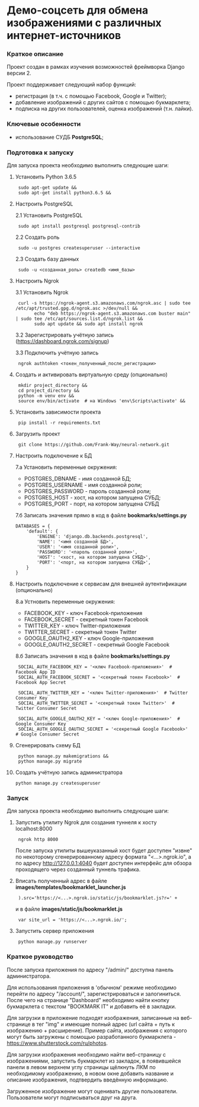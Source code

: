 # Демо-соцсеть для обмена изображениями с различных интернет-источников

### Краткое описание

Проект создан в рамках изучения возможностей фреймворка Django версии 2. 

Проект поддерживает следующий набор функций:

- регистрация (в т.ч. с помощью Facebook, Google и Twitter);
- добавление изображений с других сайтов с помощью букмарклета;
- подписка на других пользователей, оценка изображений (т.н. лайки).

### Ключевые особенности

- использование СУДБ **PostgreSQL**;

### Подготовка к запуску

Для запуска проекта необходимо выполнить следующие шаги:

1. Установить Python 3.6.5

        sudo apt-get update &&
        sudo apt-get install python3.6.5 &&

2. Настроить PostgreSQL

    2.1 Установить PostgreSQL

        sudo apt install postgresql postgresql-contrib

    2.2 Создать роль
        
        sudo -u postgres createsuperuser --interactive

    2.3 Создать базу данных

        sudo -u <созданная_роль> createdb <имя_базы>

3. Настроить Ngrok

    3.1 Установить Ngrok

        curl -s https://ngrok-agent.s3.amazonaws.com/ngrok.asc | sudo tee /etc/apt/trusted.gpg.d/ngrok.asc >/dev/null &&
              echo "deb https://ngrok-agent.s3.amazonaws.com buster main" | sudo tee /etc/apt/sources.list.d/ngrok.list &&
              sudo apt update && sudo apt install ngrok

    3.2 Зарегистрировать учётную запись (https://dashboard.ngrok.com/signup)

    3.3 Подключить учётную запись

        ngrok authtoken <токен_полученный_после_регистрации>

4. Создать и активировать виртуальную среду (опционально)

        mkdir project_directory &&
        cd project_directory &&
        python -m venv env &&
        source env/bin/activate  # на Windows 'env\Scripts\activate' &&

5. Установить зависимости проекта

        pip install -r requirements.txt

6. Загрузить проект

        git clone https://github.com/Frank-Way/neural-network.git

7. Настроить подключение к БД
    
    7.а Установить переменные окружения:

    - POSTGRES_DBNAME - имя созданной БД;
    - POSTGRES_USERNAME - имя созданной роли;
    - POSTGRES_PASSWORD - пароль созданной роли;
    - POSTGRES_HOST - хост, на котором запущена СУБД;
    - POSTGRES_PORT - порт, на котором запущена СУБД
   
    7.б Записать значения прямо в код в файле **bookmarks/settings.py**

       DATABASES = {
           'default': {
               'ENGINE': 'django.db.backends.postgresql',
               'NAME': '<имя созданной БД>',
               'USER': '<имя созданной роли>',
               'PASSWORD': '<пароль созданной роли>',
               'HOST': '<хост, на котором запущена СУБД>',
               'PORT': '<порт, на котором запущена СУБД>',
           }
       }

8. Настроить подключение к сервисам для внешней аутентификации (опционально)

    8.а Устновить переменные окружения:

    - FACEBOOK_KEY - ключ Facebook-приложения
    - FACEBOOK_SECRET - секретный токен Facebook
    - TWITTER_KEY - ключ Twitter-приложения
    - TWITTER_SECRET - секретный токен Twitter
    - GOOGLE_OAUTH2_KEY - ключ Google-приложения
    - GOOGLE_OAUTH2_SECRET - секретный Google Facebook

    8.б Записать значения в код в файле **bookmarks/settings.py**

        SOCIAL_AUTH_FACEBOOK_KEY = '<ключ Facebook-приложения>'  # Facebook App ID
        SOCIAL_AUTH_FACEBOOK_SECRET = '<секретный токен Facebook>'  # Facebook App Secret
        
        SOCIAL_AUTH_TWITTER_KEY = '<ключ Twitter-приложения>'  # Twitter Consumer Key
        SOCIAL_AUTH_TWITTER_SECRET = '<секретный токен Twitter>'  # Twitter Consumer Secret
        
        SOCIAL_AUTH_GOOGLE_OAUTH2_KEY = '<ключ Google-приложения>'  # Google Consumer Key
        SOCIAL_AUTH_GOOGLE_OAUTH2_SECRET = '<секретный Google Facebook>'  # Google Consumer Secret

9. Сгенерировать схему БД

        python manage.py makemigrations &&
        python manage.py migrate

10. Создать учётную запись администратора

        python manage.py createsuperuser

### Запуск

Для запуска проекта необходимо выполнить следующие шаги:

1. Запустить утилиту Ngrok для создания туннеля к хосту localhost:8000

        ngrok http 8000

    После запуска утилиты вышеуказанный хост будет доступен "извне" по некоторому 
    сгенерированному адресу формата "<...>.ngrok.io", а по адресу 
    http://127.0.0.1:4040 будет доступен интерфейс для обзора проходящего через 
    созданный туннель трафика.

2. Вписать полученный адрес в файле **images/templates/bookmarklet_launcher.js**
       
        ).src='https://<...>.ngrok.io/static/js/bookmarklet.js?r=' +

   и в файле **images/static/js/bookmarklet.js**

        var site_url = 'https://<...>.ngrok.io/';

3. Запустить сервер приложения

        python manage.py runserver

### Краткое руководство

После запуска приложения по адресу "<host>/admin/" доступна панель администратора.

Для использования приложения в 'обычном' режиме необходимо перейти по адресу
"<host>/account/", зарегистрироваться и залогиниться. После чего на странице 
"Dashboard" необходимо найти кнопку букмарклета с текстом "BOOKMARK IT" и 
добавить её в закладки.

Для загрузки в приложение подходят изображения, записанные на веб-странице в 
тег "img" и имеющие полный адрес (url сайта + путь к изображению + расширение).
Пример сайта, изображения с которого могут быть загружены с помощью 
разработанного букмарклета - https://www.shutterstock.com/ru/photos. 

Для загрузки изображения необходимо найти веб-страницу с изображениями, 
запустить букмарклет из закладок, в появившейся панели в левом верхнем углу 
страницы щёлкнуть ЛКМ по необходимому изображению, в новом окне добавить 
название и описание изображения, подтвердить введённую информацию.

Загруженное изображение могут оценивать другие пользователи. Пользователи могут 
подписываться друг на друга.